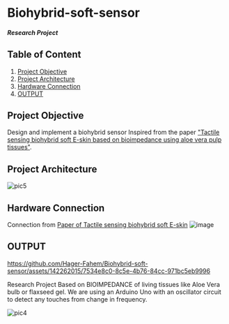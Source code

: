# Biohybrid-soft-sensor
##### Research Project

## Table of Content
1. [Project Objective](#project-objective)
2. [Project Architecture](#project-architecture)
3. [Hardware Connection](#hardware-connection)
4. [OUTPUT](#output)

## Project Objective
Design and implement a biohybrid sensor Inspired from the paper ["Tactile sensing biohybrid soft E-skin based on bioimpedance using aloe vera pulp tissues"]([https://drive.google.com/file/d/1AlvuF_Hu1tpZX9DE0pFt5FqHwVqHxt08/view?usp=sharing](https://www.nature.com/articles/s41598-021-82549-x)).

## Project Architecture
![pic5](https://github.com/Hager-Fahem/Biohybrid-soft-sensor/assets/142262015/d753abc9-f459-46de-8e20-9de621d1ab20)


## Hardware Connection
Connection from [Paper of Tactile sensing biohybrid soft E-skin]([https://drive.google.com/file/d/1AlvuF_Hu1tpZX9DE0pFt5FqHwVqHxt08/view?usp=sharing](https://www.nature.com/articles/s41598-021-82549-x))
![image](https://github.com/Hager-Fahem/Biohybrid-soft-sensor/assets/142262015/2c236a65-22f0-4586-9cef-5babcea27ff9)

## OUTPUT
https://github.com/Hager-Fahem/Biohybrid-soft-sensor/assets/142262015/7534e8c0-8c5e-4b76-84cc-971bc5eb9996

Research Project Based on BIOIMPEDANCE of living tissues like Aloe Vera bulb or flaxseed gel. We are using an Arduino Uno with an oscillator circuit to detect any touches from change in frequency.

![pic4](https://github.com/Hager-Fahem/Biohybrid-soft-sensor/assets/142262015/a01aa296-0551-4179-8945-1d4095d29e55)





